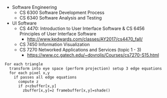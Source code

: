 - Software Engineering
  - CS 6300 Software Development Process
  - CS 6340 Software Analysis and Testing
- UI Software
  - CS 4470: Introduction to User Interface Software & CS 6456 Principles of User Interface Software
    - http://www.kedwards.com/classes/AY2017/cs4470_fall/
  - CS 7450 Information Visualization
  - CS 7270 Networked Applications and Services (topic 1 - 3)
    - https://www.cc.gatech.edu/~dovrolis/Courses/cs7270-S15.html
```    
For each triangle
  transform into eye space (perform projection) setup 3 edge equations
  for each pixel x,y
    if passes all edge equations
      compute z
      if z<zbuffer[x,y]
        zbuffer[x,y]=z framebuffer[x,y]=shade()
```
